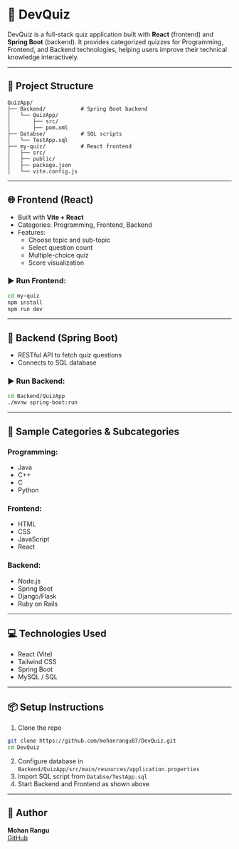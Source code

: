 # 🚀 DevQuiz

DevQuiz is a full-stack quiz application built with **React** (frontend) and **Spring Boot** (backend). It provides categorized quizzes for Programming, Frontend, and Backend technologies, helping users improve their technical knowledge interactively.

---

## 📁 Project Structure

```
QuizApp/
├── Backend/           # Spring Boot backend
│   └── QuizApp/
│       ├── src/
│       ├── pom.xml
├── Databse/           # SQL scripts
│   └── TestApp.sql
├── my-quiz/           # React frontend
│   ├── src/
│   ├── public/
│   ├── package.json
│   └── vite.config.js
```

---

## 🌐 Frontend (React)
- Built with **Vite + React**
- Categories: Programming, Frontend, Backend
- Features:
  - Choose topic and sub-topic
  - Select question count
  - Multiple-choice quiz
  - Score visualization

### ▶️ Run Frontend:
```bash
cd my-quiz
npm install
npm run dev
```

---

## 🔧 Backend (Spring Boot)
- RESTful API to fetch quiz questions
- Connects to SQL database

### ▶️ Run Backend:
```bash
cd Backend/QuizApp
./mvnw spring-boot:run
```

---

## 🧠 Sample Categories & Subcategories

### Programming:
- Java
- C++
- C
- Python

### Frontend:
- HTML
- CSS
- JavaScript
- React

### Backend:
- Node.js
- Spring Boot
- Django/Flask
- Ruby on Rails

---

## 💻 Technologies Used
- React (Vite)
- Tailwind CSS
- Spring Boot
- MySQL / SQL

---

## 📦 Setup Instructions
1. Clone the repo
```bash
git clone https://github.com/mohanrangu07/DevQuiz.git
cd DevQuiz
```
2. Configure database in `Backend/QuizApp/src/main/resources/application.properties`
3. Import SQL script from `Databse/TestApp.sql`
4. Start Backend and Frontend as shown above

---

## 🙌 Author
**Mohan Rangu**  
[GitHub](https://github.com/mohanrangu07)

